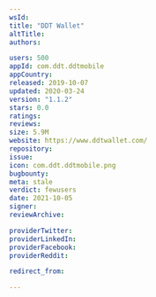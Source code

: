 ```yaml
---
wsId: 
title: "DDT Wallet"
altTitle: 
authors:

users: 500
appId: com.ddt.ddtmobile
appCountry: 
released: 2019-10-07
updated: 2020-03-24
version: "1.1.2"
stars: 0.0
ratings: 
reviews: 
size: 5.9M
website: https://www.ddtwallet.com/
repository: 
issue: 
icon: com.ddt.ddtmobile.png
bugbounty: 
meta: stale
verdict: fewusers
date: 2021-10-05
signer: 
reviewArchive:

providerTwitter: 
providerLinkedIn: 
providerFacebook: 
providerReddit: 

redirect_from:

---
```


